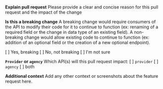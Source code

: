**Explain pull request**
Please provide a clear and concise reason for this pull request and the impact of the change

**Is this a breaking change**
A breaking change would require consumers of the API to modify their code for it to continue to function (ex: renaming of a required field or the change in data type of an existing field). A non-breaking change would allow existing code to continue to function (ex: addition of an optional field or the creation of a new optional endpoint). 

[  ] Yes, breaking
[  ] No, not breaking
[  ] I'm not sure

**`Provider` or `agency`**
Which API(s) will this pull request impact:
[  ] `provider`
[  ] `agency`
[  ] both

**Additional context**
Add any other context or screenshots about the feature request here.
